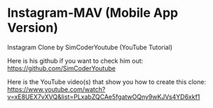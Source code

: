 # Instagram-MAV (Mobile App Version)

Instagram Clone by SimCoderYoutube (YouTube Tutorial)

Here is his github if you want to check him out: 
https://github.com/SimCoderYoutube

Here is the YouTube video(s) that show you how to create this clone: 
https://www.youtube.com/watch?v=xE8UEX7vXVQ&list=PLxabZQCAe5fgatwOQny9wKJVs4YD6xkf1

